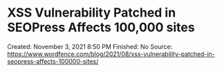 # XSS Vulnerability Patched in SEOPress Affects 100,000 sites

Created: November 3, 2021 8:50 PM
Finished: No
Source: https://www.wordfence.com/blog/2021/08/xss-vulnerability-patched-in-seopress-affects-100000-sites/